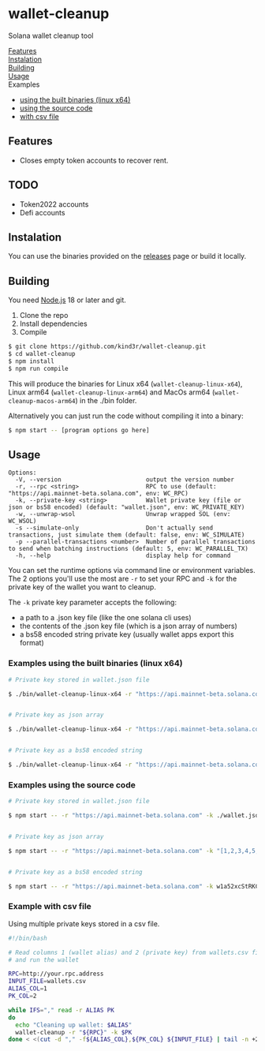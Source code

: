 # wallet-cleanup
Solana wallet cleanup tool

[Features](#features)  
[Instalation](#instalation)  
[Building](#building)  
[Usage](#usage)  
Examples  
  - [using the built binaries (linux x64)](#examples-using-the-built-binaries-linux-x64)
  - [using the source code](#examples-using-the-source-code)
  - [with csv file](#example-with-csv-file)

## Features
* Closes empty token accounts to recover rent.

## TODO
* Token2022 accounts
* Defi accounts

## Instalation

You can use the binaries provided on the [releases](https://github.com/kind3r/wallet-cleanup/releases/) page or build it locally.

## Building

You need [Node.js](https://nodejs.org/en) 18 or later and git.

1. Clone the repo
2. Install dependencies
3. Compile

```sh
$ git clone https://github.com/kind3r/wallet-cleanup.git
$ cd wallet-cleanup
$ npm install
$ npm run compile
```

This will produce the binaries for Linux x64 (`wallet-cleanup-linux-x64`), Linux arm64 (`wallet-cleanup-linux-arm64`) and MacOs arm64 (`wallet-cleanup-macos-arm64`) in the ./bin folder.

Alternatively you can just run the code without compiling it into a binary:
```sh
$ npm start -- [program options go here]
```

## Usage

```
Options:
  -V, --version                        output the version number
  -r, --rpc <string>                   RPC to use (default: "https://api.mainnet-beta.solana.com", env: WC_RPC)
  -k, --private-key <string>           Wallet private key (file or json or bs58 encoded) (default: "wallet.json", env: WC_PRIVATE_KEY)
  -w, --unwrap-wsol                    Unwrap wrapped SOL (env: WC_WSOL)
  -s --simulate-only                   Don't actually send transactions, just simulate them (default: false, env: WC_SIMULATE)
  -p --parallel-transactions <number>  Number of parallel transactions to send when batching instructions (default: 5, env: WC_PARALLEL_TX)
  -h, --help                           display help for command

```

You can set the runtime options via command line or environment variables. The 2 options you'll use the most are `-r` to set your RPC and `-k` for the private key of the wallet you want to cleanup.

The `-k` private key parameter accepts the following:
- a path to a .json key file (like the one solana cli uses)
- the contents of the .json key file (which is a json array of numbers)
- a bs58 encoded string private key (usually wallet apps export this format)

### Examples using the built binaries (linux x64)
```sh
# Private key stored in wallet.json file

$ ./bin/wallet-cleanup-linux-x64 -r "https://api.mainnet-beta.solana.com" -k ./wallet.json


# Private key as json array

$ ./bin/wallet-cleanup-linux-x64 -r "https://api.mainnet-beta.solana.com" -k "[1,2,3,4,5,6,7...]"


# Private key as a bs58 encoded string

$ ./bin/wallet-cleanup-linux-x64 -r "https://api.mainnet-beta.solana.com" -k w1a52xcStRKCHEEnbd...
```

### Examples using the source code
```sh
# Private key stored in wallet.json file

$ npm start -- -r "https://api.mainnet-beta.solana.com" -k ./wallet.json


# Private key as json array

$ npm start -- -r "https://api.mainnet-beta.solana.com" -k "[1,2,3,4,5,6,7...]"


# Private key as a bs58 encoded string

$ npm start -- -r "https://api.mainnet-beta.solana.com" -k w1a52xcStRKCHEEnbd...
```

### Example with csv file

Using multiple private keys stored in a csv file.

```sh
#!/bin/bash

# Read columns 1 (wallet alias) and 2 (private key) from wallets.csv file
# and run the wallet 

RPC=http://your.rpc.address
INPUT_FILE=wallets.csv
ALIAS_COL=1
PK_COL=2

while IFS="," read -r ALIAS PK
do
  echo "Cleaning up wallet: $ALIAS"
  wallet-cleanup -r "${RPC}" -k $PK
done < <(cut -d "," -f${ALIAS_COL},${PK_COL} ${INPUT_FILE} | tail -n +2)
```
